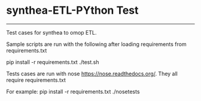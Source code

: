 # synthea-ETL-PYthon Test #
-------------

Test cases for synthea to omop ETL. 

Sample scripts are run with the following after loading requirements from requirements.txt

pip install -r requirements.txt
./test.sh

Tests cases are run with nose https://nose.readthedocs.org/.  They all require requirements.txt

For example:
pip install -r requirements.txt
./nosetests
